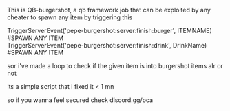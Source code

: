This is QB-burgershot, a qb framework job that can be exploited by any cheater to spawn any item by triggering this

TriggerServerEvent('pepe-burgershot:server:finish:burger', ITEMNAME) #SPAWN ANY ITEM <br>
TriggerServerEvent('pepe-burgershot:server:finish:drink', DrinkName) #SPAWN ANY ITEM <br>

sor i've made a loop to check if the given item is into burgershot items alr or not 

its a simple script that i fixed it < 1 mn

so if you wanna feel secured check discord.gg/pca
